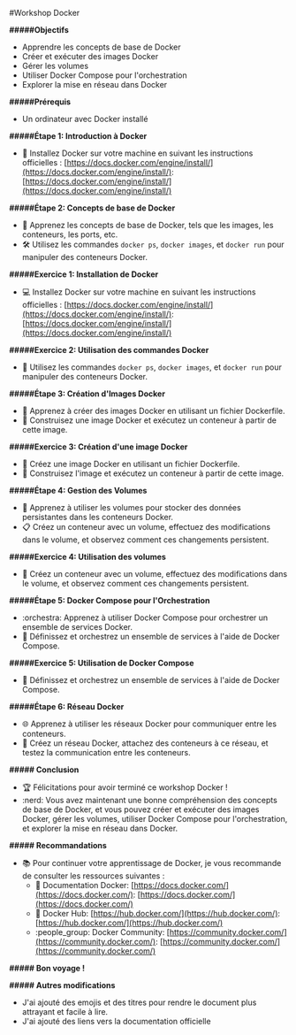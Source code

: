 #Workshop Docker

**#####Objectifs**

* Apprendre les concepts de base de Docker
* Créer et exécuter des images Docker
* Gérer les volumes
* Utiliser Docker Compose pour l'orchestration
* Explorer la mise en réseau dans Docker

**#####Prérequis**

* Un ordinateur avec Docker installé

**#####Étape 1: Introduction à Docker**

* :tada: Installez Docker sur votre machine en suivant les instructions officielles : [https://docs.docker.com/engine/install/](https://docs.docker.com/engine/install/): [https://docs.docker.com/engine/install/](https://docs.docker.com/engine/install/)

**#####Étape 2: Concepts de base de Docker**

* :information_desk_person: Apprenez les concepts de base de Docker, tels que les images, les conteneurs, les ports, etc.
* :hammer_and_wrench: Utilisez les commandes `docker ps`, `docker images`, et `docker run` pour manipuler des conteneurs Docker.

**#####Exercice 1: Installation de Docker**

* :computer: Installez Docker sur votre machine en suivant les instructions officielles : [https://docs.docker.com/engine/install/](https://docs.docker.com/engine/install/): [https://docs.docker.com/engine/install/](https://docs.docker.com/engine/install/)

**#####Exercice 2: Utilisation des commandes Docker**

* :ship: Utilisez les commandes `docker ps`, `docker images`, et `docker run` pour manipuler des conteneurs Docker.

**#####Étape 3: Création d'Images Docker**

* :rocket: Apprenez à créer des images Docker en utilisant un fichier Dockerfile.
* :construction: Construisez une image Docker et exécutez un conteneur à partir de cette image.

**#####Exercice 3: Création d'une image Docker**

* :art: Créez une image Docker en utilisant un fichier Dockerfile.
* :construction_worker: Construisez l'image et exécutez un conteneur à partir de cette image.

**#####Étape 4: Gestion des Volumes**

* :floppy_disk: Apprenez à utiliser les volumes pour stocker des données persistantes dans les conteneurs Docker.
* :clipboard: Créez un conteneur avec un volume, effectuez des modifications dans le volume, et observez comment ces changements persistent.

**#####Exercice 4: Utilisation des volumes**

* :notebook: Créez un conteneur avec un volume, effectuez des modifications dans le volume, et observez comment ces changements persistent.

**#####Étape 5: Docker Compose pour l'Orchestration**

* :orchestra: Apprenez à utiliser Docker Compose pour orchestrer un ensemble de services Docker.
* :musical_note: Définissez et orchestrez un ensemble de services à l'aide de Docker Compose.

**#####Exercice 5: Utilisation de Docker Compose**

* :guitar: Définissez et orchestrez un ensemble de services à l'aide de Docker Compose.

**#####Étape 6: Réseau Docker**

* :globe_with_meridians: Apprenez à utiliser les réseaux Docker pour communiquer entre les conteneurs.
* :handshake: Créez un réseau Docker, attachez des conteneurs à ce réseau, et testez la communication entre les conteneurs.

**##### Conclusion**

* :trophy: Félicitations pour avoir terminé ce workshop Docker !
* :nerd: Vous avez maintenant une bonne compréhension des concepts de base de Docker, et vous pouvez créer et exécuter des images Docker, gérer les volumes, utiliser Docker Compose pour l'orchestration, et explorer la mise en réseau dans Docker.

**##### Recommandations**

* :books: Pour continuer votre apprentissage de Docker, je vous recommande de consulter les ressources suivantes :
    * :page_with_curl: Documentation Docker: [https://docs.docker.com/](https://docs.docker.com/): [https://docs.docker.com/](https://docs.docker.com/)
    * :whale: Docker Hub: [https://hub.docker.com/](https://hub.docker.com/): [https://hub.docker.com/](https://hub.docker.com/)
    * :people_group: Docker Community: [https://community.docker.com/](https://community.docker.com/): [https://community.docker.com/](https://community.docker.com/)

**##### Bon voyage !**

**##### Autres modifications**

* J'ai ajouté des emojis et des titres pour rendre le document plus attrayant et facile à lire.
* J'ai ajouté des liens vers la documentation officielle
